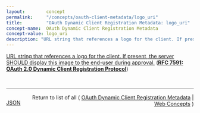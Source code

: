```yaml
---
layout:        concept
permalink:     "/concepts/oauth-client-metadata/logo_uri"
title:         "OAuth Dynamic Client Registration Metadata: logo_uri"
concept-name:  OAuth Dynamic Client Registration Metadata
concept-value: logo_uri
description: "URL string that references a logo for the client. If present, the server SHOULD display this image to the end-user during approval."
---
```


[URL string that references a logo for the client. If present, the server SHOULD display this image to the end-user during approval.](http://tools.ietf.org/html/rfc7591#section-2 "Read documentation for OAuth Dynamic Client Registration Metadata &#34;logo_uri&#34;") (**[RFC 7591: OAuth 2.0 Dynamic Client Registration Protocol](/specs/IETF/RFC/7591 "This specification defines mechanisms for dynamically registering OAuth 2.0 clients with authorization servers. Registration requests send a set of desired client metadata values to the authorization server. The resulting registration responses return a client identifier to use at the authorization server and the client metadata values registered for the client. The client can then use this registration information to communicate with the authorization server using the OAuth 2.0 protocol. This specification also defines a set of common client metadata fields and values for clients to use during registration.")**)

<br/>
<hr/>

<p style="float : left"><a href="./logo_uri.json" title="JSON representing this particular Web Concept value">JSON</a></p>
<p style="text-align: right">Return to list of all ( <a href="../oauth-client-metadata/">OAuth Dynamic Client Registration Metadata</a> | <a href="../">Web Concepts</a> )</p>
